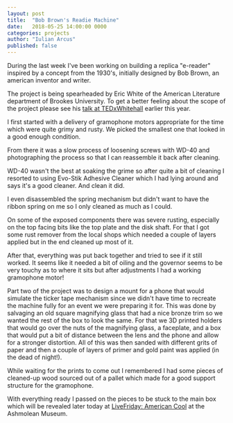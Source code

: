 ```yaml
---
layout: post
title:  "Bob Brown's Readie Machine"
date:   2018-05-25 14:00:00 0000
categories: projects
author: "Iulian Arcus"
published: false
---
```


During the last week I've been working on building a replica "e-reader" inspired by a concept from the 1930's, initially designed by Bob Brown, an american inventor and writer.

The project is being spearheaded by Eric White of the American Literature department of Brookes University. To get a better feeling about the scope of the project please see his [talk at TEDxWhitehall](https://www.youtube.com/watch?v=u0DOp107-G8&t) earlier this year.

I first started with a delivery of gramophone motors appropriate for the time which were quite grimy and rusty. We picked the smallest one that looked in a good enough condition.

From there it was a slow process of loosening screws with WD-40 and photographing the process so that I can reassemble it back after cleaning.

WD-40 wasn't the best at soaking the grime so after quite a bit of cleaning I resorted to using Evo-Stik Adhesive Cleaner which I had lying around and says it's a good cleaner. And clean it did.

I even disassembled the spring mechanism but didn't want to have the ribbon spring on me so I only cleaned as much as I could.

On some of the exposed components there was severe rusting, especially on the top facing bits like the top plate and the disk shaft. For that I got some rust remover from the local shops which needed a couple of layers applied but in the end cleaned up most of it.

After that, everything was put back together and tried to see if it still worked. 
It seems like it needed a bit of oiling and the governor seems to be very touchy as to where it sits but after adjustments I had a working gramophone motor!

Part two of the project was to design a mount for a phone that would simulate the ticker tape mechanism since we didn't have time to recreate the machine fully for an event we were preparing it for. 
This was done by salvaging an old square magnifying glass that had a nice bronze trim so we wanted the rest of the box to look the same. 
For that we 3D printed holders that would go over the nuts of the magnifying glass, a faceplate, and a box that would put a bit of distance between the lens and the phone and allow for a stronger distortion.
All of this was then sanded with different grits of paper and then a couple of layers of primer and gold paint was applied (in the dead of night!).

While waiting for the prints to come out I remembered I had some pieces of cleaned-up wood sourced out of a pallet which made for a good support structure for the gramophone.

With everything ready I passed on the pieces to be stuck to the main box which will be revealed later today at [LiveFriday: American Cool](https://www.ashmolean.org/event/livefriday-american-cool) at the Ashmolean Museum.
